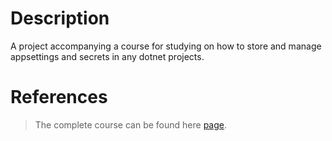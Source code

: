 # Description
A project accompanying a course for studying on how to store and manage appsettings and secrets in any dotnet projects.

# References
> The complete course can be found here [page](https://www.udemy.com/course/appsettings-and-secrets-in-aspnet-core).
